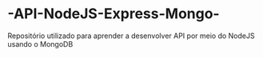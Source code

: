 # -API-NodeJS-Express-Mongo-

Repositório utilizado para aprender a desenvolver API por meio do NodeJS usando o MongoDB
